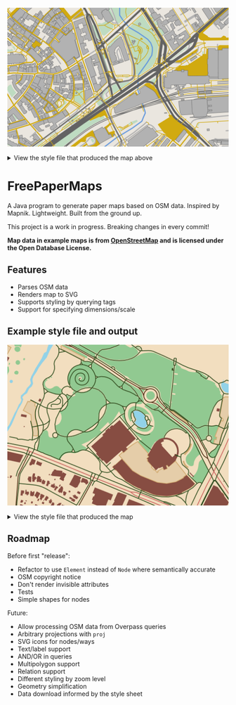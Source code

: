 ![A map with roads drawn in pink, buildings in black, grass in green, and school grounds in yellow.](example.png)

<details>
<summary>View the style file that produced the map above</summary>

```xml
<?xml version="1.0" encoding="UTF-8"?>
<style>
    <setting k="background-color" v="#eae6df"/>

    <selectors>
        <way id="building">
            <tag k="building" v=""/>
        </way>
        <way id="primary">
            <tag k="highway" v="primary"/>
        </way>
        <way id="secondary">
            <tag k="highway" v="secondary"/>
        </way>
        <way id="tertiary">
            <tag k="highway" v="tertiary"/>
        </way>
        <way id="pedestrian">
            <tag k="highway" v="pedestrian"/>
        </way>
        <way id="pedestrian_area">
            <tag k="highway" v="pedestrian"/>
            <tag k="area" v="yes"/>
        </way>
        <way id="living_street">
            <tag k="highway" v="living_street"/>
        </way>
        <way id="tram">
            <tag k="railway" v="tram"/>
        </way>
        <way id="rail">
            <tag k="railway" v="rail"/>
        </way>
        <way id="footway">
            <tag k="highway" v="footway"/>
        </way>
        <way id="path">
            <tag k="highway" v="path"/>
        </way>
        <way id="service">
            <tag k="highway" v="service"/>
        </way>
        <way id="residential">
            <tag k="highway" v="residential"/>
        </way>
        <way id="steps">
            <tag k="highway" v="steps"/>
        </way>
        <way id="park">
            <tag k="leisure" v="park"/>
        </way>
        <way id="canal">
            <tag k="waterway" v="canal"/>
        </way>
        <way id="grass">
            <tag k="landuse" v="grass"/>
        </way>
    </selectors>

    <layers>
        <polyline ref="park" fill="#bedbc1"/>
        <polyline ref="grass" fill="#bedbc1"/>
        <polyline ref="canal" stroke="#689bdd" thickness="2"/>
        <polyline ref="rail" stroke="#636363" thickness="1"/>
        <polyline ref="pedestrian" stroke="#d1aa10" thickness="2"/>
        <polyline ref="living_street" stroke="#d1aa10" thickness="2"/>
        <polyline ref="residential" stroke="#b2b2b2" thickness="2"/>
        <polyline ref="service" stroke="#b2b2b2" thickness="2"/>
        <polyline ref="tertiary" stroke="#636363" thickness="3.5"/>
        <polyline ref="secondary" stroke="#636363" thickness="4"/>
        <polyline ref="primary" stroke="#636363" thickness="5"/>
        <polyline ref="pedestrian_area" fill="#d1aa10" thickness="3"/>
        <polyline ref="tram" stroke="#636363" thickness="1"/>
        <polyline ref="footway" stroke="#d1aa10" thickness="1"/>
        <polyline ref="steps" stroke="#d1aa10" thickness="1"/>
        <polyline ref="path" stroke="#d1aa10" thickness="1"/>
        <polyline ref="building" fill="#b2b2b2" stroke="#636363" thickness="0.5"/>
    </layers>
</style>
```

</details>

# FreePaperMaps

A Java program to generate paper maps based on OSM data. Inspired by
Mapnik. Lightweight. Built from the ground up.

This project is a work in progress. Breaking changes in every commit!

**Map data in example maps is from [OpenStreetMap](https://www.openstreetmap.org/copyright/) and is
licensed under the Open Database License.**

## Features

- Parses OSM data
- Renders map to SVG
- Supports styling by querying tags
- Support for specifying dimensions/scale

## Example style file and output

![A map with brown and pastel tones showing features such as buildings, water, roads, and paths.](style.png)

<details>
<summary>View the style file that produced the map</summary>

```xml
<?xml version="1.0" encoding="UTF-8"?>
<style>
    <setting k="background-color" v="#f2debf"/>

    <selectors>
        <way id="building">
            <tag k="building" v=""/>
        </way>
        <way id="grass">
            <tag k="landuse" v="grass"/>
        </way>
        <way id="water">
            <tag k="natural" v="water"/>
        </way>
        <way id="living_street">
            <tag k="highway" v="living_street"/>
        </way>
        <way id="tertiary">
            <tag k="highway" v="tertiary"/>
        </way>
        <way id="secondary">
            <tag k="highway" v="secondary"/>
        </way>
        <way id="primary">
            <tag k="highway" v="primary"/>
        </way>
        <way id="path">
            <tag k="highway" v="path"/>
        </way>
        <way id="footway">
            <tag k="highway" v="footway"/>
        </way>
        <way id="cycleway">
            <tag k="highway" v="cycleway"/>
        </way>
        <way id="parking">
            <tag k="amenity" v="parking"/>
        </way>
    </selectors>

    <layers>
        <polyline ref="grass" fill="#91c991"/>
        <polyline ref="water" fill="#92d2e8"/>
        <polyline ref="parking" fill="#e5cda9" stroke="#d1aa70"/>
        <polyline ref="building" fill="#874d42"/>
        <polyline ref="living_street" stroke="#4c2c13"/>
        <polyline ref="tertiary" stroke="#4c2c13"/>
        <polyline ref="secondary" stroke="#4c2c13"/>
        <polyline ref="primary" stroke="#cc635f"/>
        <polyline ref="footway" stroke="#324f21"/>
        <polyline ref="path" stroke="#324f21"/>
        <polyline ref="cycleway" stroke="#324f21"/>
    </layers>
</style>
```

</details>

## Roadmap

Before first "release":

- Refactor to use `Element` instead of `Node` where semantically accurate
- OSM copyright notice
- Don't render invisible attributes
- Tests
- Simple shapes for nodes

Future:

- Allow processing OSM data from Overpass queries
- Arbitrary projections with `proj`
- SVG icons for nodes/ways
- Text/label support
- AND/OR in queries
- Multipolygon support
- Relation support
- Different styling by zoom level
- Geometry simplification
- Data download informed by the style sheet

